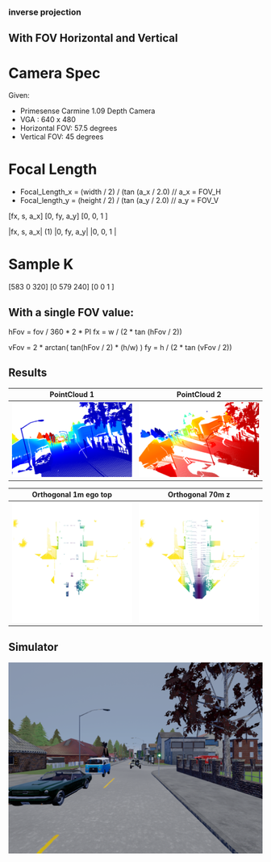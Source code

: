 ### inverse projection

## With FOV Horizontal and Vertical

# Camera Spec
Given: 
- Primesense Carmine 1.09 Depth Camera
- VGA : 640 x 480
- Horizontal FOV: 57.5 degrees
- Vertical FOV: 45 degrees

# Focal Length
- Focal_Length_x = (width / 2) / (tan (a_x / 2.0)  // a_x = FOV_H
- Focal_length_y = (height / 2) / (tan (a_y / 2.0)  // a_y = FOV_V

[fx, s, a_x]
[0, fy, a_y]
[0, 0, 1   ]

|fx, s, a_x|                            (1)
|0, fy, a_y|
|0, 0, 1   |


# Sample K
[583 0 320]
[0 579 240]
[0 0   1  ]


## With a single FOV value:

hFov = fov / 360 * 2 * PI
fx = w / (2 * tan (hFov / 2))

vFov = 2 * arctan( tan(hFov / 2) * (h/w) )
fy = h / (2 * tan (vFov / 2))

## Results

PointCloud 1 | PointCloud 2
------------ | -------------
![cell 1](https://github.com/dparksports/inverse-projection/blob/master/pointcloud.png) | ![cell 2](https://github.com/dparksports/inverse-projection/blob/master/cloudpoint2.png)


Orthogonal 1m ego top | Orthogonal 70m z
------------ | -------------
![cell 1](https://github.com/dparksports/inverse-projection/blob/master/orthogonal2.png) | ![cell 2](https://github.com/dparksports/inverse-projection/blob/master/orthogonal-no-filter.png)


Simulator 
------------ 
![cell 2](https://github.com/dparksports/inverse-projection/blob/master/rgb.png)



